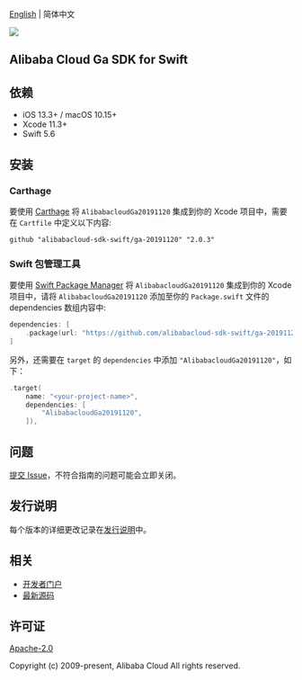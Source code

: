 [English](README.md) | 简体中文

![](https://aliyunsdk-pages.alicdn.com/icons/AlibabaCloud.svg)

## Alibaba Cloud Ga SDK for Swift

## 依赖

- iOS 13.3+ / macOS 10.15+
- Xcode 11.3+
- Swift 5.6

## 安装

### Carthage

要使用 [Carthage](https://github.com/Carthage/Carthage) 将 `AlibabacloudGa20191120` 集成到你的 Xcode 项目中，需要在 `Cartfile` 中定义以下内容:

```ogdl
github "alibabacloud-sdk-swift/ga-20191120" "2.0.3"
```

### Swift 包管理工具

要使用 [Swift Package Manager](https://swift.org/package-manager/) 将 `AlibabacloudGa20191120` 集成到你的 Xcode 项目中，请将 `AlibabacloudGa20191120` 添加至你的 `Package.swift` 文件的 dependencies 数组内容中:

```swift
dependencies: [
    .package(url: "https://github.com/alibabacloud-sdk-swift/ga-20191120.git", from: "2.0.3")
]
```

另外，还需要在 `target` 的 `dependencies` 中添加 `"AlibabacloudGa20191120"`，如下：

```swift
.target(
    name: "<your-project-name>",
    dependencies: [
        "AlibabacloudGa20191120",
    ]),
```

## 问题

[提交 Issue](https://github.com/alibabacloud-sdk-swift/ga-20191120/issues/new)，不符合指南的问题可能会立即关闭。

## 发行说明

每个版本的详细更改记录在[发行说明](./ChangeLog.txt)中。

## 相关

* [开发者门户](https://next.api.aliyun.com/home)
* [最新源码](https://github.com/alibabacloud-sdk-swift/ga-20191120)

## 许可证

[Apache-2.0](http://www.apache.org/licenses/LICENSE-2.0)

Copyright (c) 2009-present, Alibaba Cloud All rights reserved.
